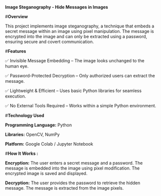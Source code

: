 **Image Steganography - Hide Messages in Images**

#**Overview**

This project implements image steganography, a technique that embeds a secret message within an image using pixel manipulation. The message is encrypted into the image and can only be extracted using a password, ensuring secure and covert communication.

#**Features**

✅ Invisible Message Embedding – The image looks unchanged to the human eye.

✅ Password-Protected Decryption – Only authorized users can extract the message.

✅ Lightweight & Efficient – Uses basic Python libraries for seamless execution.

✅ No External Tools Required – Works within a simple Python environment.

#**Technology Used**

**Programming Language:** Python

**Libraries:** OpenCV, NumPy

**Platform:** Google Colab / Jupyter Notebook

#**How It Works :** 

**Encryption:**
The user enters a secret message and a password.
The message is embedded into the image using pixel modification.
The encrypted image is saved and displayed.

**Decryption:**
The user provides the password to retrieve the hidden message.
The message is extracted from the image pixels.
